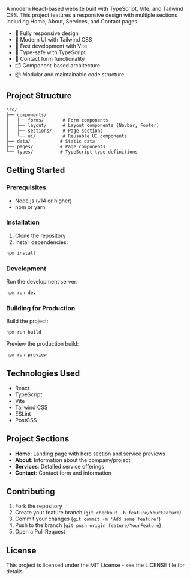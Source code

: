 A modern React-based website built with TypeScript, Vite, and Tailwind CSS. This project features a responsive design with multiple sections including Home, About, Services, and Contact pages.


- 📱 Fully responsive design
- 🎨 Modern UI with Tailwind CSS
- 🚀 Fast development with Vite
- 💪 Type-safe with TypeScript
- 📝 Contact form functionality
- 🗂️ Component-based architecture
- 📦 Modular and maintainable code structure

## Project Structure

```
src/
├── components/
│   ├── forms/       # Form components
│   ├── layout/      # Layout components (Navbar, Footer)
│   ├── sections/    # Page sections
│   └── ui/          # Reusable UI components
├── data/           # Static data
├── pages/          # Page components
└── types/          # TypeScript type definitions
```

## Getting Started

### Prerequisites

- Node.js (v14 or higher)
- npm or yarn

### Installation

1. Clone the repository
2. Install dependencies:
```bash
npm install
```

### Development

Run the development server:
```bash
npm run dev
```

### Building for Production

Build the project:
```bash
npm run build
```

Preview the production build:
```bash
npm run preview
```

## Technologies Used

- React
- TypeScript
- Vite
- Tailwind CSS
- ESLint
- PostCSS

## Project Sections

- **Home**: Landing page with hero section and service previews
- **About**: Information about the company/project
- **Services**: Detailed service offerings
- **Contact**: Contact form and information

## Contributing

1. Fork the repository
2. Create your feature branch (`git checkout -b feature/YourFeature`)
3. Commit your changes (`git commit -m 'Add some feature'`)
4. Push to the branch (`git push origin feature/YourFeature`)
5. Open a Pull Request

## License

This project is licensed under the MIT License - see the LICENSE file for details.
